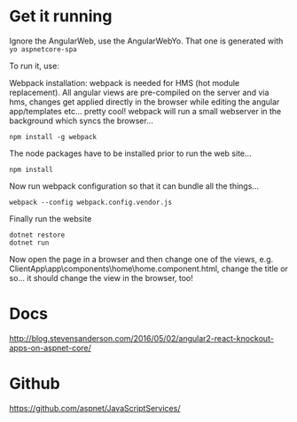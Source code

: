 # Get it running
Ignore the AngularWeb, use the AngularWebYo.
That one is generated with `yo aspnetcore-spa`

To run it, use:

Webpack installation:
webpack is needed for HMS (hot module replacement). All angular views are pre-compiled on the server and via hms, changes get applied directly in the browser while editing the angular app/templates etc... pretty cool!
webpack will run a small webserver in the background which syncs the browser...
```
npm install -g webpack
```
The node packages have to be installed prior to run the web site...
```
npm install
```
Now run webpack configuration so that it can bundle all the things...
```
webpack --config webpack.config.vendor.js
```
Finally run the website
```
dotnet restore
dotnet run
```

Now open the page in a browser and then change one of the views, e.g. ClientApp\app\components\home\home.component.html, change the title or so... it should change the view in the browser, too!

# Docs

http://blog.stevensanderson.com/2016/05/02/angular2-react-knockout-apps-on-aspnet-core/

# Github

https://github.com/aspnet/JavaScriptServices/
